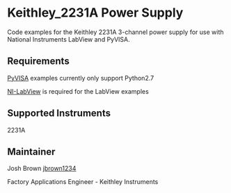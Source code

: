 # Keithley_2231A Power Supply

Code examples for the Keithley 2231A 3-channel power supply for use with National Instruments LabView and PyVISA.

## Requirements

[PyVISA](https://pyvisa.readthedocs.io/en/master/index.html) examples currently only support Python2.7

[NI-LabView](http://www.ni.com/en-us/shop/labview.html) is required for the LabView examples

## Supported Instruments

2231A

## Maintainer

Josh Brown [jbrown1234](https://github.com/jbrown1234)

Factory Applications Engineer - Keithley Instruments